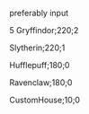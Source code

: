 preferably input

5
Gryffindor;220;2

Slytherin;220;1

Hufflepuff;180;0

Ravenclaw;180;0

CustomHouse;10;0

